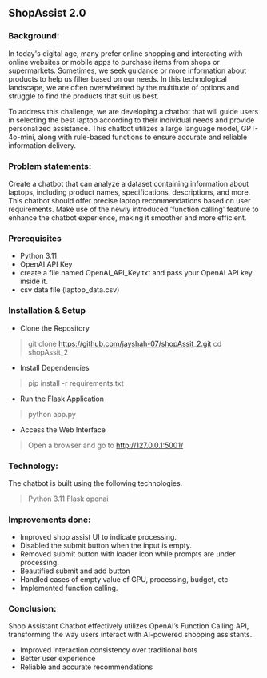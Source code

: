 
## ShopAssist 2.0

### Background:
In today's digital age, many prefer online shopping and interacting with online websites or mobile apps to purchase items from shops or supermarkets. Sometimes, we seek guidance or more information about products to help us filter based on our needs. In this technological landscape, we are often overwhelmed by the multitude of options and struggle to find the products that suit us best.

To address this challenge, we are developing a chatbot that will guide users in selecting the best laptop according to their individual needs and provide personalized assistance. This chatbot utilizes a large language model, GPT-4o-mini, along with rule-based functions to ensure accurate and reliable information delivery.

### Problem statements:

Create a chatbot that can analyze a dataset containing information about laptops, including product names, specifications, descriptions, and more. This chatbot should offer precise laptop recommendations based on user requirements. Make use of the newly introduced 'function calling' feature to enhance the chatbot experience, making it smoother and more efficient.

### Prerequisites
- Python 3.11
- OpenAI API Key
- create a file named OpenAI_API_Key.txt and pass your OpenAI API key inside it.
- csv data file (laptop_data.csv)

### Installation & Setup
- Clone the Repository
> git clone https://github.com/jayshah-07/shopAssit_2.git
> cd shopAssit_2
- Install Dependencies
> pip install -r requirements.txt
- Run the Flask Application
> python app.py
- Access the Web Interface
> Open a browser and go to http://127.0.0.1:5001/

### Technology: 
The chatbot is built using the following technologies.
> Python 3.11
> Flask
> openai 

### Improvements done:
- Improved shop assist UI to indicate processing.
- Disabled the submit button when the input is empty.
- Removed submit button with loader icon while prompts are under processing.
- Beautified submit and add button
- Handled cases of empty value of GPU, processing, budget, etc
- Implemented function calling.

### Conclusion:
Shop Assistant Chatbot effectively utilizes OpenAI’s Function Calling API, transforming the way users interact with AI-powered shopping assistants.
- Improved interaction consistency over traditional bots
- Better user experience
- Reliable and accurate recommendations 



